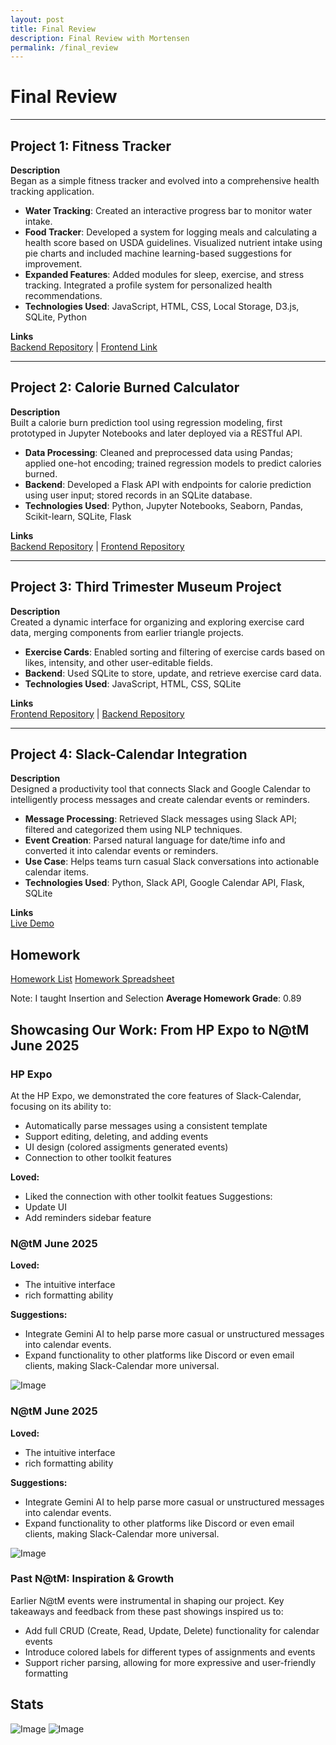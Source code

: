 ```yaml
---
layout: post
title: Final Review 
description: Final Review with Mortensen
permalink: /final_review
---
```

# Final Review

---

## Project 1: Fitness Tracker

**Description**  
Began as a simple fitness tracker and evolved into a comprehensive health tracking application.

- **Water Tracking**: Created an interactive progress bar to monitor water intake.
- **Food Tracker**: Developed a system for logging meals and calculating a health score based on USDA guidelines. Visualized nutrient intake using pie charts and included machine learning-based suggestions for improvement.
- **Expanded Features**: Added modules for sleep, exercise, and stress tracking. Integrated a profile system for personalized health recommendations.
- **Technologies Used**: JavaScript, HTML, CSS, Local Storage, D3.js, SQLite, Python

**Links**  
[Backend Repository](#) | [Frontend Link](#)

---

## Project 2: Calorie Burned Calculator

**Description**  
Built a calorie burn prediction tool using regression modeling, first prototyped in Jupyter Notebooks and later deployed via a RESTful API.

- **Data Processing**: Cleaned and preprocessed data using Pandas; applied one-hot encoding; trained regression models to predict calories burned.
- **Backend**: Developed a Flask API with endpoints for calorie prediction using user input; stored records in an SQLite database.
- **Technologies Used**: Python, Jupyter Notebooks, Seaborn, Pandas, Scikit-learn, SQLite, Flask

**Links**  
[Backend Repository](#) | [Frontend Repository](#)

---

## Project 3: Third Trimester Museum Project

**Description**  
Created a dynamic interface for organizing and exploring exercise card data, merging components from earlier triangle projects.

- **Exercise Cards**: Enabled sorting and filtering of exercise cards based on likes, intensity, and other user-editable fields.
- **Backend**: Used SQLite to store, update, and retrieve exercise card data.
- **Technologies Used**: JavaScript, HTML, CSS, SQLite

**Links**  
[Frontend Repository](#) | [Backend Repository](#)

---

## Project 4: Slack-Calendar Integration

**Description**  
Designed a productivity tool that connects Slack and Google Calendar to intelligently process messages and create calendar events or reminders.

- **Message Processing**: Retrieved Slack messages using Slack API; filtered and categorized them using NLP techniques.
- **Event Creation**: Parsed natural language for date/time info and converted it into calendar events or reminders.
- **Use Case**: Helps teams turn casual Slack conversations into actionable calendar items.
- **Technologies Used**: Python, Slack API, Google Calendar API, Flask, SQLite

**Links**  
[Live Demo](https://drive.google.com/file/d/1XHiPiy-XjSQXlRQPiVDTh-Ytk4RIQ11P/view?usp=drive_link)


## Homework
[Homework List](https://flying-book.github.io/Anusha_K_2025/blogs/)
[Homework Spreadsheet](https://docs.google.com/spreadsheets/d/1PTSIDKf5L2N8nXuge9e4IT6INMtfLVtFDDLgv_Z1ysg/edit?gid=0#gid=0)

Note: I taught Insertion and Selection
**Average Homework Grade**: 0.89

## Showcasing Our Work: From HP Expo to N@tM June 2025

### HP Expo
At the HP Expo, we demonstrated the core features of Slack-Calendar, focusing on its ability to:
- Automatically parse messages using a consistent template
- Support editing, deleting, and adding events
- UI design (colored assigments generated events)
- Connection to other toolkit features

**Loved:**
- Liked the connection with other toolkit featues
Suggestions:
- Update UI
- Add reminders sidebar feature

### N@tM June 2025
**Loved:**
- The intuitive interface
- rich formatting ability

**Suggestions:**
- Integrate Gemini AI to help parse more casual or unstructured messages into calendar events.
- Expand functionality to other platforms like Discord or even email clients, making Slack-Calendar more universal.

![Image](https://github.com/user-attachments/assets/5fbc82ee-ced9-4125-8769-790b60b04375)
### N@tM June 2025
**Loved:**
- The intuitive interface
- rich formatting ability

**Suggestions:**
- Integrate Gemini AI to help parse more casual or unstructured messages into calendar events.
- Expand functionality to other platforms like Discord or even email clients, making Slack-Calendar more universal.

![Image](https://github.com/user-attachments/assets/5fbc82ee-ced9-4125-8769-790b60b04375)

### Past N@tM: Inspiration & Growth
Earlier N@tM events were instrumental in shaping our project. Key takeaways and feedback from these past showings inspired us to:
- Add full CRUD (Create, Read, Update, Delete) functionality for calendar events
- Introduce colored labels for different types of assignments and events
- Support richer parsing, allowing for more expressive and user-friendly formatting

## Stats
![Image](https://github.com/user-attachments/assets/038384d0-974b-4975-86a5-9de88379f981)
![Image](https://github.com/user-attachments/assets/12773c1f-5e9a-4637-af37-acd6c734bacc)